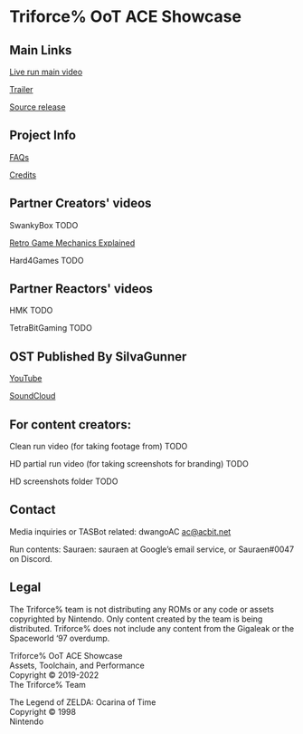 # Triforce% OoT ACE Showcase

## Main Links

[Live run main video](https://twitch.tv/gamesdonequick/videos)

[Trailer](https://www.youtube.com/watch?v=LL_jOQQTNO8)

[Source release](https://github.com/triforce-percent/triforce-percent)


## Project Info

[FAQs](https://gettriforce.link/faq)

[Credits](https://gettriforce.link/credits)

## Partner Creators' videos

SwankyBox TODO

[Retro Game Mechanics Explained](https://www.youtube.com/watch?v=qBK1sq1BQ2Q)

Hard4Games TODO

## Partner Reactors' videos

HMK TODO

TetraBitGaming TODO

## OST Published By SiIvaGunner

[YouTube](https://www.youtube.com/watch?v=E1OYYi2Vzro)

[SoundCloud](https://soundcloud.com/sauraen/sets/triforce-percent)

## For content creators:

Clean run video (for taking footage from) TODO

HD partial run video (for taking screenshots for branding) TODO

HD screenshots folder TODO

## Contact

Media inquiries or TASBot related: dwangoAC ac@acbit.net

Run contents: Sauraen: sauraen at Google’s email service, or Sauraen#0047 on Discord.

## Legal

The Triforce% team is not distributing any ROMs or any code or assets copyrighted by Nintendo. Only content created by the team is being distributed. Triforce% does not include any content from the Gigaleak or the Spaceworld ‘97 overdump.

Triforce% OoT ACE Showcase \
Assets, Toolchain, and Performance \
Copyright © 2019-2022 \
The Triforce% Team

The Legend of ZELDA: Ocarina of Time \
Copyright © 1998 \
Nintendo
